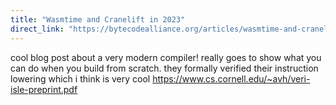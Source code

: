 ```yaml
---
title: "Wasmtime and Cranelift in 2023"
direct_link: "https://bytecodealliance.org/articles/wasmtime-and-cranelift-in-2023"
---
```


cool blog post about a very modern compiler! really goes to show what you can do when you build from scratch. they formally verified their instruction lowering which i think is very cool https://www.cs.cornell.edu/~avh/veri-isle-preprint.pdf
